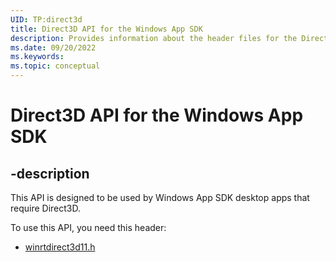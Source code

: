 ```yaml
---
UID: TP:direct3d
title: Direct3D API for the Windows App SDK
description: Provides information about the header files for the Direct3D API for the Windows App SDK.
ms.date: 09/20/2022
ms.keywords: 
ms.topic: conceptual
---
```


# Direct3D API for the Windows App SDK

## -description

This API is designed to be used by Windows App SDK desktop apps that require Direct3D.

To use this API, you need this header:

 * [winrtdirect3d11.h](../winrtdirect3d11/index.md)

